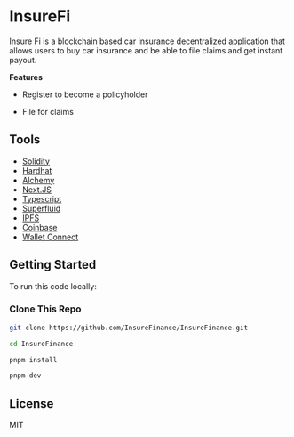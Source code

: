 # InsureFi

Insure Fi is a blockchain based car insurance decentralized application that allows users to buy car insurance and be able to file claims and get instant payout.

**Features**

- Register to become a policyholder

- File for claims

## Tools

- [Solidity](https://soliditylang.org/)
- [Hardhat](https://hardhat.org/)
- [Alchemy](https://www.alchemy.com/)
- [Next.JS](https://nextjs.org/)
- [Typescript](https://www.typescriptlang.org/)
- [Superfluid](https://www.superfluid.finance/)
- [IPFS](https://ipfs.io/)
- [Coinbase](https://www.coinbase.com/)
- [Wallet Connect](https://walletconnect.com/)

## Getting Started

To run this code locally:

### Clone This Repo

```bash
git clone https://github.com/InsureFinance/InsureFinance.git
```

```bash
cd InsureFinance
```

```bash
pnpm install
```

```bash
pnpm dev
```

<!-- ### Install Dependencies
Using the **[pnpm](https://pnpm.io)** package manager. [How to install pnpm?](https://pnpm.io/installation)
```
pnpm install
```

### Compile The Contract
```
pnpm build:loan
``` -->

<!-- ### Frontend Instructions

```bash
# start dev server, default on localhost:3000
$ pnpm dev:frontend

# build production
$ pnpm build:frontend

# run production server
$ pnpm start:frontend
``` -->

## License

MIT

